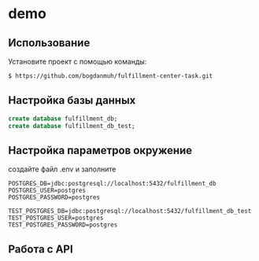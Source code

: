 # demo


## Использование


Установите проект с помощью команды:

```sh
$ https://github.com/bogdanmuh/fulfillment-center-task.git
```

##  Настройка базы данных
```sql
create database fulfillment_db;
create database fulfillment_db_test;
```


## Настройка параметров окружение

создайте файл .env  и заполните 
```
POSTGRES_DB=jdbc:postgresql://localhost:5432/fulfillment_db
POSTGRES_USER=postgres
POSTGRES_PASSWORD=postgres

TEST_POSTGRES_DB=jdbc:postgresql://localhost:5432/fulfillment_db_test
TEST_POSTGRES_USER=postgres
TEST_POSTGRES_PASSWORD=postgres
```

## Работа с API



